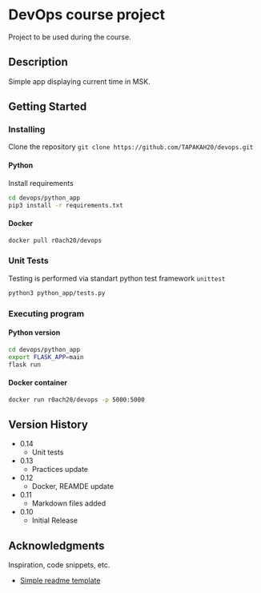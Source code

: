 # DevOps course project

Project to be used during the course.

## Description

Simple app displaying current time in MSK.

## Getting Started

### Installing

Clone the repository
`git clone https://github.com/TAPAKAH20/devops.git`


#### Python

Install requirements
```Bash
cd devops/python_app
pip3 install -r requirements.txt
```

#### Docker

``` Bash
docker pull r0ach20/devops
```

### Unit Tests

Testing is performed via standart python test framework `unittest`

```Bash
python3 python_app/tests.py
```

### Executing program

#### Python version

``` Bash
cd devops/python_app
export FLASK_APP=main
flask run
```

#### Docker container

``` Bash
docker run r0ach20/devops -p 5000:5000
```

## Version History

* 0.14
  * Unit tests
* 0.13
  * Practices update
* 0.12
  * Docker, REAMDE update
* 0.11
  * Markdown files added
* 0.10
  * Initial Release

## Acknowledgments

Inspiration, code snippets, etc.

* [Simple readme template](https://gist.github.com/DomPizzie/7a5ff55ffa9081f2de27c315f5018afc)
